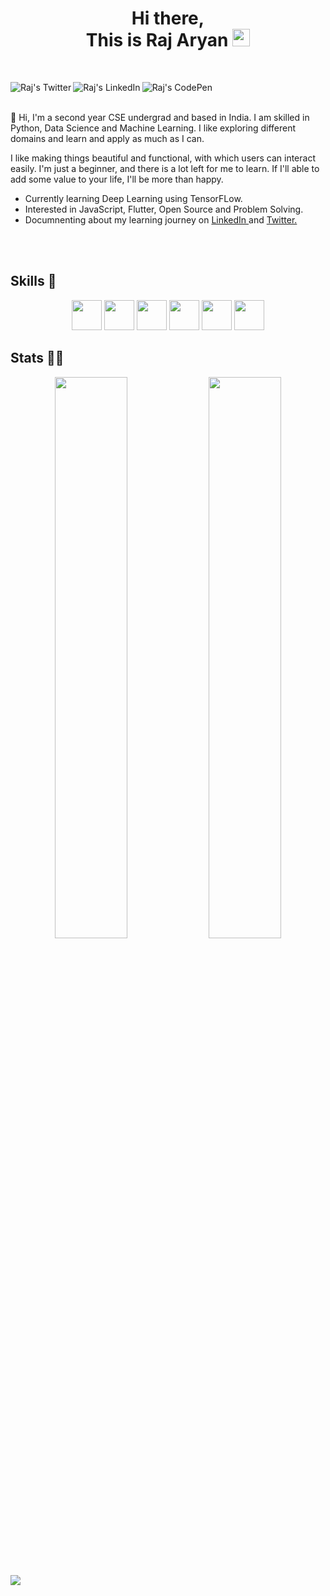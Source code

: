 <h1 align="center">
  Hi there, <br>
  This is Raj Aryan 
  <img src="https://media.giphy.com/media/hvRJCLFzcasrR4ia7z/giphy.gif" width="28">
</h1>

<br />

<p align="center">
  <a href="https://twitter.com/CodeOrFade">
    <img align="left" alt="Raj's Twitter" title="My Twitter" src="https://img.shields.io/twitter/url?label=twitter&style=social&url=https%3A%2F%2Ftwitter.com%2FCodeOrFade" />
  </a>
  <a href="https://www.linkedin.com/in/raj-aryan-982b81205/">
    <img align="left" alt="Raj's LinkedIn" title="My LinkedIn" src="https://img.shields.io/badge/LinkedIn-360-blue?color=blue&label=LinkedIn&logo=linkedin&logoColor=white&style=for-the-badge" />
  </a>
  <a href="https://codepen.io/imrajaryan09">
    <img align="left" alt="Raj's CodePen" title="My Twitter" src="https://img.shields.io/badge/CodePen-Profile-informational?style=flat&logo=codepen&logoColor=white&color=black)](https://codepen.io/imrajaryan09)" />
  </a>
<!--   <a href="https://devmudit.me/">
    <img align="left" alt="Mudit's website" title="My website" src="https://img.shields.io/badge/website-2962FF?style=for-the-badge&logo=website&logoColor=white" />
  </a>
  <a href="https://www.instagram.com/mudit023/">
    <img align="left" alt="Mudit's Instagram" title="Instagram" src="https://img.shields.io/badge/Instagram-E4405F?style=for-the-badge&logo=instagram&logoColor=white" />
  </a> -->
</p>

<br />


<br/>

🔭 Hi, I'm a second year CSE undergrad and based in India. I am skilled in Python, Data Science and Machine Learning. I like exploring different domains and learn and apply as much as I can.

I like making things beautiful and functional, with which users can interact easily. I'm just a beginner, and there is a lot left for me to learn. If I'll able to add some value to your life, I'll be more than happy.
 - Currently learning Deep Learning using TensorFLow.
 - Interested in JavaScript, Flutter, Open Source and Problem Solving.
 - Documnenting about my learning journey on <a href="https://www.linkedin.com/in/raj-aryan-982b81205/">LinkedIn </a> and <a href="https://twitter.com/CodeOrFade">Twitter. </a>


<br />
<br />


## Skills 🤖

<p align="center">
<!--   <img align="left" width="30%" src="https://github-readme-stats.vercel.app/api/top-langs/?username=imRajAryan09&show_icons=true&theme=tokyonight" /> -->
  <code><img height="48" src="https://image.flaticon.com/icons/png/512/2570/2570575.png" /></code>
  <code><img height="48" src="https://image.flaticon.com/icons/png/512/2591/2591949.png" /></code>
  <code><img height="48" src="https://img-premium.flaticon.com/png/512/3323/premium/3323033.png?token=exp=1629102182~hmac=760bbc7a72fee794a99477e74b2efee8" /></code>
  <code><img height="48" src="https://symbols.getvecta.com/stencil_97/43_tensorflow-icon.f7092db2bd.svg" /></code>
  <code><img height="48" src="https://image.flaticon.com/icons/png/512/2257/2257295.png" /></code>
  <code><img height="48" src="https://img-premium.flaticon.com/png/512/3097/premium/3097993.png?token=exp=1629102182~hmac=33cc83b5c7afc782db233bc3edec6218" /></code>

</p>

## Stats 👨‍💻

<p align="center">
    <img width="48%" src="https://github-readme-stats.vercel.app/api?username=imRajAryan09&show_icons=true&theme=tokyonight" />
    <img width="48%" src="https://github-readme-streak-stats.herokuapp.com/?user=imRajAryan09&theme=tokyonight" />
</p>

<br />

![](https://komarev.com/ghpvc/?username=imRajAryan09&style=flat-square&label=Profile+Visitors&color=blueviolet)

